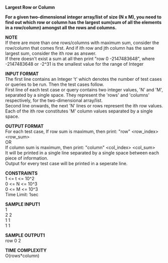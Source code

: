 **Largest Row or Column**

**For a given two-dimensional integer array/list of size (N x M), you need to find out which row or column has the largest sum(sum of all the elements in a row/column) amongst all the rows and columns.**

**NOTE**\
If there are more than one rows/columns with maximum sum, consider the row/column that comes first. And if ith row and jth column has the same largest sum, consider the ith row as answer.\
If there doesn't exist a sum at all then print "row 0 -2147483648", where -2147483648 or -2^31 is the smallest value for the range of Integer

**INPUT FORMAT**\
The first line contains an Integer 't' which denotes the number of test cases or queries to be run. Then the test cases follow.\
First line of each test case or query contains two integer values, 'N' and 'M', separated by a single space. They represent the 'rows' and 'columns' respectively, for the two-dimensional array/list.\
Second line onwards, the next 'N' lines or rows represent the ith row values.\
Each of the ith row constitutes 'M' column values separated by a single space.

**OUTPUT FORMAT**\
For each test case, If row sum is maximum, then print: "row" <row_index> <row_sum>\
OR\
If column sum is maximum, then print: "column" <col_index> <col_sum>\
It will be printed in a single line separated by a single space between each piece of information.\
Output for every test case will be printed in a seperate line.

**CONSTRAINTS**\
1 <= t <= 10^2\
0 <= N <= 10^3\
0 <= M <= 10^3\
Time Limit: 1sec

**SAMPLE INPUT1**\
1\
2 2\
1 1\
1 1

**SAMPLE OUTPUT1**\
row 0 2

**TIME COMPLEXITY**\
O(rows*column)